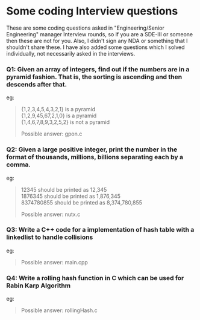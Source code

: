 # Some coding Interview questions
These are some coding questions asked in "Engineering/Senior Engineering" manager Interview rounds, so if you are a SDE-III or someone then these are not for you. Also, I didn't sign any NDA or something that I shouldn't share these. I have also added some questions which I solved individually, not necessarily asked in the interviews.

### Q1: Given an array of integers, find out if the numbers are in a pyramid fashion. That is, the sorting is ascending and then descends after that.

eg: <br>
> {1,2,3,4,5,4,3,2,1} is a pyramid<br>
> {1,2,9,45,67,2,1,0} is a pyramid<br>
> {1,4,6,7,8,9,3,2,5,2} is not a pyramid<br>
>
> Possible answer: gpon.c

### Q2: Given a large positive integer, print the number in the format of thousands, millions, billions separating each by a comma.

eg: <br>

> 12345 should be printed as 12,345<br>
> 1876345 should be printed as 1,876,345<br>
> 8374780855 should be printed as 8,374,780,855<br>
>
> Possible answer: nutx.c

### Q3: Write a C++ code for a implementation of hash table with a linkedlist to handle collisions

eg: <br>

> Possible answer: main.cpp

### Q4: Write a rolling hash function in C which can be used for Rabin Karp Algorithm

eg: <br>

> Possible answer: rollingHash.c

